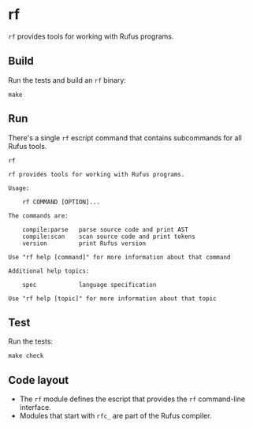 # rf

`rf` provides tools for working with Rufus programs.

## Build

Run the tests and build an `rf` binary:

```
make
```

## Run

There's a single `rf` escript command that contains subcommands for all Rufus
tools.

```
rf
```
```
rf provides tools for working with Rufus programs.

Usage:

    rf COMMAND [OPTION]...

The commands are:

    compile:parse   parse source code and print AST
    compile:scan    scan source code and print tokens
    version         print Rufus version

Use "rf help [command]" for more information about that command

Additional help topics:

    spec            language specification

Use "rf help [topic]" for more information about that topic
```

## Test

Run the tests:

```
make check
```

## Code layout

- The `rf` module defines the escript that provides the `rf` command-line
  interface.
- Modules that start with `rfc_` are part of the Rufus compiler.

